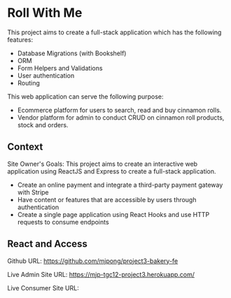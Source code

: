 # Roll With Me

This project aims to create a full-stack application which has the following features:
* Database Migrations (with Bookshelf)
* ORM
* Form Helpers and Validations
* User authentication 
* Routing

This web application can serve the following purpose: 
* Ecommerce platform for users to search, read and buy cinnamon rolls.
* Vendor platform for admin to conduct CRUD on cinnamon roll products, stock and orders.

## Context
Site Owner's Goals: This project aims to create an interactive web application using ReactJS and Express to create a full-stack application.
* Create an online payment and integrate a third-party payment gateway with Stripe
* Have content or features that are accessible by users through authentication
* Create a single page application using React Hooks and use HTTP requests to consume endpoints


## React and Access

Github URL: https://github.com/mjpong/project3-bakery-fe

Live Admin Site URL: https://mjp-tgc12-project3.herokuapp.com/

Live Consumer Site URL: 

